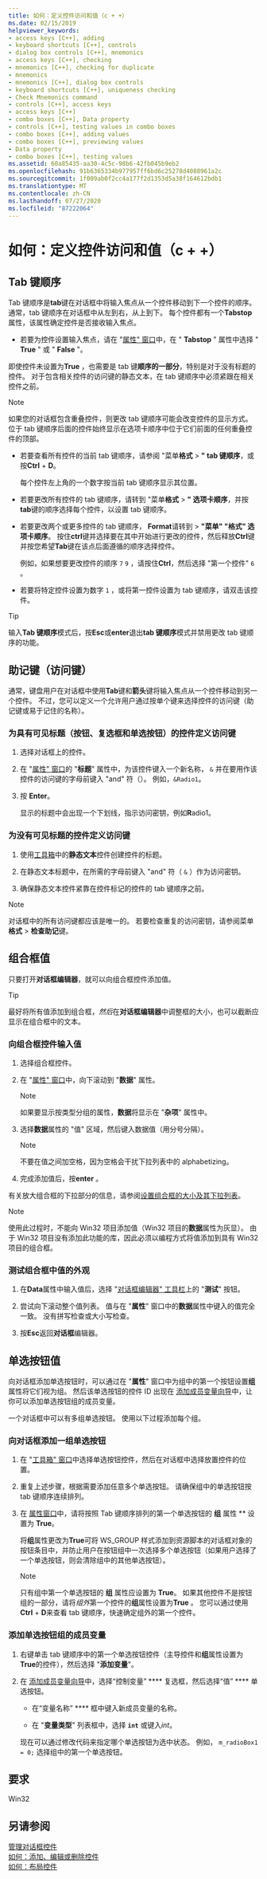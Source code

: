 ```yaml
---
title: 如何：定义控件访问和值（c + +）
ms.date: 02/15/2019
helpviewer_keywords:
- access keys [C++], adding
- keyboard shortcuts [C++], controls
- dialog box controls [C++], mnemonics
- access keys [C++], checking
- mnemonics [C++], checking for duplicate
- mnemonics
- mnemonics [C++], dialog box controls
- keyboard shortcuts [C++], uniqueness checking
- Check Mnemonics command
- controls [C++], access keys
- access keys [C++]
- combo boxes [C++], Data property
- controls [C++], testing values in combo boxes
- combo boxes [C++], adding values
- combo boxes [C++], previewing values
- Data property
- combo boxes [C++], testing values
ms.assetid: 60a85435-aa30-4c5c-98b6-42fb045b9eb2
ms.openlocfilehash: 91b6365334b977957ff6bd6c25278d4088961a2c
ms.sourcegitcommit: 1f009ab0f2cc4a177f2d1353d5a38f164612bdb1
ms.translationtype: MT
ms.contentlocale: zh-CN
ms.lasthandoff: 07/27/2020
ms.locfileid: "87222064"
---
```

# <a name="how-to-define-control-access-and-values-c"></a>如何：定义控件访问和值（c + +）

## <a name="tab-order"></a>Tab 键顺序

Tab 键顺序是**tab**键在对话框中将输入焦点从一个控件移动到下一个控件的顺序。 通常，tab 键顺序在对话框中从左到右，从上到下。 每个控件都有一个**Tabstop**属性，该属性确定控件是否接收输入焦点。

- 若要为控件设置输入焦点，请在 "[属性" 窗口](/visualstudio/ide/reference/properties-window)中，在 " **Tabstop** " 属性中选择 " **True** " 或 " **False** "。

即使控件未设置为**True** ，也需要是 tab 键**顺序的一部分**，特别是对于没有标题的控件。 对于包含相关控件的访问键的静态文本，在 tab 键顺序中必须紧跟在相关控件之前。

> [!NOTE]
> 如果您的对话框包含重叠控件，则更改 tab 键顺序可能会改变控件的显示方式。 位于 tab 键顺序后面的控件始终显示在选项卡顺序中位于它们前面的任何重叠控件的顶部。

- 若要查看所有控件的当前 tab 键顺序，请参阅 "菜单**格式**  >  **" tab 键顺序**，或按**Ctrl**  +  **D**。

   每个控件左上角的一个数字按当前 tab 键顺序显示其位置。

- 若要更改所有控件的 tab 键顺序，请转到 "菜单**格式**  >  **" 选项卡顺序**，并按**tab**键的顺序选择每个控件，以设置 tab 键顺序。

- 若要更改两个或更多控件的 tab 键顺序， **Format**请转到  >  **"菜单" "格式" 选项卡顺序**。 按住**ctrl**键并选择要在其中开始进行更改的控件，然后释放**Ctrl**键并按您希望**Tab**键在该点后面遵循的顺序选择控件。

   例如，如果想要更改控件的顺序 `7` `9` ，请按住**Ctrl**，然后选择 "第一个控件" `6` 。

- 若要将特定控件设置为数字 `1` ，或将第一控件设置为 tab 键顺序，请双击该控件。

> [!TIP]
> 输入**Tab 键顺序**模式后，按**Esc**或**enter**退出**tab 键顺序**模式并禁用更改 tab 键顺序的功能。

## <a name="mnemonics-access-keys"></a>助记键（访问键）

通常，键盘用户在对话框中使用**Tab**键和**箭头**键将输入焦点从一个控件移动到另一个控件。 不过，您可以定义一个允许用户通过按单个键来选择控件的访问键（助记键或易于记住的名称）。

### <a name="to-define-an-access-key-for-a-control-with-a-visible-caption-push-buttons-check-boxes-and-radio-buttons"></a>为具有可见标题（按钮、复选框和单选按钮）的控件定义访问键

1. 选择对话框上的控件。

1. 在 "[属性" 窗口](/visualstudio/ide/reference/properties-window)的 "**标题**" 属性中，为该控件键入一个新名称， `&` 并在要用作该控件的访问键的字母前键入 "and" 符（）。 例如，`&Radio1`。

1. 按 **Enter**。

   显示的标题中会出现一个下划线，指示访问密钥，例如**R**adio1。

### <a name="to-define-an-access-key-for-a-control-without-a-visible-caption"></a>为没有可见标题的控件定义访问键

1. 使用[工具箱](/visualstudio/ide/reference/toolbox)中的**静态文本**控件创建控件的标题。

1. 在静态文本标题中，在所需的字母前键入 "and" 符（ `&` ）作为访问密钥。

1. 确保静态文本控件紧靠在控件标记的控件的 tab 键顺序之前。

> [!NOTE]
> 对话框中的所有访问键都应该是唯一的。 若要检查重复的访问密钥，请参阅菜单**格式**  >  **检查助记**键。

## <a name="combo-box-values"></a>组合框值

只要打开**对话框编辑器**，就可以向组合框控件添加值。

> [!TIP]
> 最好将所有值添加到组合框，*然后*在**对话框编辑器**中调整框的大小，也可以截断应显示在组合框中的文本。

### <a name="to-enter-values-into-a-combo-box-control"></a>向组合框控件输入值

1. 选择组合框控件。

1. 在 "[属性" 窗口](/visualstudio/ide/reference/properties-window)中，向下滚动到 "**数据**" 属性。

   > [!NOTE]
   > 如果要显示按类型分组的属性，**数据**将显示在 "**杂项**" 属性中。

1. 选择**数据**属性的 "值" 区域，然后键入数据值（用分号分隔）。

   > [!NOTE]
   > 不要在值之间加空格，因为空格会干扰下拉列表中的 alphabetizing。

1. 完成添加值后，按**enter** 。

有关放大组合框的下拉部分的信息，请参阅[设置组合框的大小及其下拉列表](setting-the-size-of-the-combo-box-and-its-drop-down-list.md)。

> [!NOTE]
> 使用此过程时，不能向 Win32 项目添加值（Win32 项目的**数据**属性为灰显）。 由于 Win32 项目没有添加此功能的库，因此必须以编程方式将值添加到具有 Win32 项目的组合框。

### <a name="to-test-the-appearance-of-values-in-a-combo-box"></a>测试组合框中值的外观

1. 在**Data**属性中输入值后，选择 "[对话框编辑器" 工具栏](../windows/showing-or-hiding-the-dialog-editor-toolbar.md)上的 "**测试**" 按钮。

1. 尝试向下滚动整个值列表。 值与在 "**属性**" 窗口中的**数据**属性中键入的值完全一致。 没有拼写检查或大小写检查。

1. 按**Esc**返回**对话框**编辑器。

## <a name="radio-button-values"></a>单选按钮值

向对话框添加单选按钮时，可以通过在 "**属性**" 窗口中为组中的第一个按钮设置**组**属性将它们视为组。 然后该单选按钮的控件 ID 出现在 [添加成员变量向导](../ide/add-member-variable-wizard.md)中，让你可以添加单选按钮组的成员变量。

一个对话框中可以有多组单选按钮。 使用以下过程添加每个组。

### <a name="to-add-a-group-of-radio-buttons-to-a-dialog-box"></a>向对话框添加一组单选按钮

1. 在 "[工具箱" 窗口](/visualstudio/ide/reference/toolbox)中选择单选按钮控件，然后在对话框中选择放置控件的位置。

1. 重复上述步骤，根据需要添加任意多个单选按钮。 请确保组中的单选按钮按 tab 键顺序连续排列。

1. 在 [属性窗口](/visualstudio/ide/reference/properties-window)中，请将按照 Tab 键顺序排列的第一个单选按钮的 **组** 属性 ** 设置为 **True**。

   将**组**属性更改为**True**可将 WS_GROUP 样式添加到资源脚本的对话框对象的按钮条目中，并防止用户在按钮组中一次选择多个单选按钮（如果用户选择了一个单选按钮，则会清除组中的其他单选按钮）。

   > [!NOTE]
   > 只有组中第一个单选按钮的 **组** 属性应设置为 **True**。 如果其他控件不是按钮组的一部分，请将*组外*第一个控件的**组**属性设置为**True** 。 您可以通过使用**Ctrl** + **D**来查看 tab 键顺序，快速确定组外的第一个控件。

### <a name="to-add-a-member-variable-for-the-radio-button-group"></a>添加单选按钮组的成员变量

1. 右键单击 tab 键顺序中的第一个单选按钮控件（主导控件和**组**属性设置为**True**的控件），然后选择 "**添加变量**"。

1. 在 [添加成员变量向导](../ide/add-member-variable-wizard.md)中，选择“控制变量” **** 复选框，然后选择“值” **** 单选按钮。

   - 在“变量名称” **** 框中键入新成员变量的名称。

   - 在 "**变量类型**" 列表框中，选择 **`int`** 或键入*int*。

   现在可以通过修改代码来指定哪个单选按钮为选中状态。 例如， `m_radioBox1 = 0;` 选择组中的第一个单选按钮。

## <a name="requirements"></a>要求

Win32

## <a name="see-also"></a>另请参阅

[管理对话框控件](controls-in-dialog-boxes.md)<br/>
[如何：添加、编辑或删除控件](adding-editing-or-deleting-controls.md)<br/>
[如何：布局控件](arrangement-of-controls-on-dialog-boxes.md)<br/>
